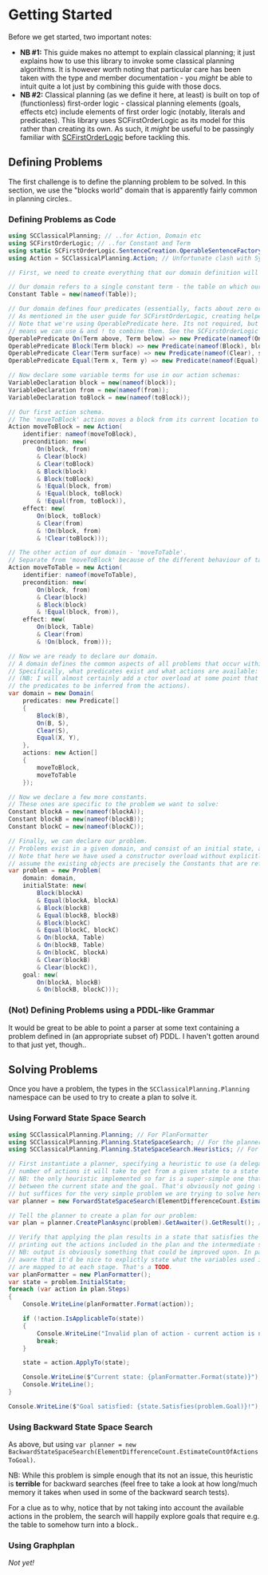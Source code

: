 # Getting Started

Before we get started, two important notes:

* **NB #1:** This guide makes no attempt to explain classical planning; it just explains how to use this library to invoke some classical planning algorithms.
It is however worth noting that particular care has been taken with the type and member documentation - you *might* be able to intuit quite a lot just by combining this guide with those docs.
* **NB #2:** Classical planning (as we define it here, at least) is built on top of (functionless) first-order logic - classical planning elements (goals, effects etc) include elements of first order logic (notably, literals and predicates).
This library uses SCFirstOrderLogic as its model for this rather than creating its own.
As such, it *might* be useful to be passingly familiar with [SCFirstOrderLogic](https://github.com/sdcondon/SCFirstOrderLogic) before tackling this.

## Defining Problems

The first challenge is to define the planning problem to be solved. In this section, we use the "blocks world" domain that is apparently fairly common in planning circles..

### Defining Problems as Code

```csharp
using SCClassicalPlanning; // ..for Action, Domain etc
using SCFirstOrderLogic; // ..for Constant and Term
using static SCFirstOrderLogic.SentenceCreation.OperableSentenceFactory; // ..for OperablePredicate and single-letter VariableDeclarations
using Action = SCClassicalPlanning.Action; // Unfortunate clash with System.Action. I'd rather not rename, but.. we'll see

// First, we need to create everything that our domain definition will refer to.

// Our domain refers to a single constant term - the table on which our blocks are placed:
Constant Table = new(nameof(Table));

// Our domain defines four predicates (essentially, facts about zero or more objects that can either hold true or not):
// As mentioned in the user guide for SCFirstOrderLogic, creating helper methods for your predicates is highly recommended.
// Note that we're using OperablePredicate here. Its not required, but makes everything nice and succinct because it
// means we can use & and ! to combine them. See the SCFirstOrderLogic docs for details.
OperablePredicate On(Term above, Term below) => new Predicate(nameof(On), above, below);
OperablePredicate Block(Term block) => new Predicate(nameof(Block), block);
OperablePredicate Clear(Term surface) => new Predicate(nameof(Clear), surface);
OperablePredicate Equal(Term x, Term y) => new Predicate(nameof(Equal), x, y);

// Now declare some variable terms for use in our action schemas:
VariableDeclaration block = new(nameof(block));
VariableDeclaration from = new(nameof(from));
VariableDeclaration toBlock = new(nameof(toBlock));

// Our first action schema.
// The 'moveToBlock' action moves a block from its current location to on top of a block:
Action moveToBlock = new Action(
    identifier: nameof(moveToBlock),
    precondition: new(
        On(block, from)
        & Clear(block)
        & Clear(toBlock)
        & Block(block)
        & Block(toBlock)
        & !Equal(block, from)
        & !Equal(block, toBlock)
        & !Equal(from, toBlock)),
    effect: new(
        On(block, toBlock)
        & Clear(from)
        & !On(block, from)
        & !Clear(toBlock)));

// The other action of our domain - 'moveToTable'.
// Separate from 'moveToBlock' because of the different behaviour of table and block w.r.t being Clear or not.
Action moveToTable = new Action(
    identifier: nameof(moveToTable),
    precondition: new(
        On(block, from)
        & Clear(block)
        & Block(block)
        & !Equal(block, from)),
    effect: new(
        On(block, Table)
        & Clear(from)
        & !On(block, from)));

// Now we are ready to declare our domain.
// A domain defines the common aspects of all problems that occur within it.
// Specifically, what predicates exist and what actions are available:
// (NB: I will almost certainly add a ctor overload at some point that allows
// the predicates to be inferred from the actions).
var domain = new Domain(
    predicates: new Predicate[]
    {
        Block(B),
        On(B, S),
        Clear(S),
        Equal(X, Y),
    },
    actions: new Action[]
    {
        moveToBlock,
        moveToTable
    });

// Now we declare a few more constants.
// These ones are specific to the problem we want to solve:
Constant blockA = new(nameof(blockA));
Constant blockB = new(nameof(blockB));
Constant blockC = new(nameof(blockC));

// Finally, we can declare our problem.
// Problems exist in a given domain, and consist of an initial state, an end goal, and a collection of objects that exist.
// Note that here we have used a constructor overload without explicitly specifying what objects exist. This overload will
// assume the existing objects are precisely the Constants that are referred to by the initial state and goal.
var problem = new Problem(
    domain: domain,
    initialState: new(
        Block(blockA)
        & Equal(blockA, blockA)
        & Block(blockB)
        & Equal(blockB, blockB)
        & Block(blockC)
        & Equal(blockC, blockC)
        & On(blockA, Table)
        & On(blockB, Table)
        & On(blockC, blockA)
        & Clear(blockB)
        & Clear(blockC)),
    goal: new(
        On(blockA, blockB)
        & On(blockB, blockC)));
```

### (Not) Defining Problems using a PDDL-like Grammar

It would be great to be able to point a parser at some text containing a problem defined in (an appropriate subset of) PDDL.
I haven't gotten around to that just yet, though..

## Solving Problems

Once you have a problem, the types in the `SCClassicalPlanning.Planning` namespace can be used to try to create a plan to solve it.

### Using Forward State Space Search

```csharp
using SCClassicalPlanning.Planning; // For PlanFormatter
using SCClassicalPlanning.Planning.StateSpaceSearch; // For the planner
using SCClassicalPlanning.Planning.StateSpaceSearch.Heuristics; // For ElementDifferenceCount

// First instantiate a planner, specifying a heuristic to use (a delegate that estimates the
// number of actions it will take to get from a given state to a state that satisfies a given goal).
// NB: the only heuristic implemented so far is a super-simple one that just counts the differences
// between the current state and the goal. That's obviously not going to cut it for most problems,
// but suffices for the very simple problem we are trying to solve here:
var planner = new ForwardStateSpaceSearch(ElementDifferenceCount.EstimateCountOfActionsToGoal);

// Tell the planner to create a plan for our problem:
var plan = planner.CreatePlanAsync(problem).GetAwaiter().GetResult(); // or obviously just await.. if we're in an async method

// Verify that applying the plan results in a state that satisfies the goal,
// printing out the actions included in the plan and the intermediate state in the process:
// NB: output is obviously something that could be improved upon. In particular, I'm
// aware that it'd be nice to explictly state what the variables used in the action schema
// are mapped to at each stage. That's a TODO.
var planFormatter = new PlanFormatter();
var state = problem.InitialState;
foreach (var action in plan.Steps)
{
    Console.WriteLine(planFormatter.Format(action));

    if (!action.IsApplicableTo(state))
    {
        Console.WriteLine("Invalid plan of action - current action is not applicable in the current state");
        break;
    }

    state = action.ApplyTo(state);

    Console.WriteLine($"Current state: {planFormatter.Format(state)}");
    Console.WriteLine();
}

Console.WriteLine($"Goal satisfied: {state.Satisfies(problem.Goal)}!");
```

### Using Backward State Space Search

As above, but using `var planner = new BackwardStateSpaceSearch(ElementDifferenceCount.EstimateCountOfActionsToGoal)`.

NB: While this problem is simple enough that its not an issue, this heuristic is **terrible** for backward searches
(feel free to take a look at how long/much memory it takes when used in some of the backward search tests).

For a clue as to why, notice that by not taking into account the available actions in the problem, the search will
happily explore goals that require e.g. the table to somehow turn into a block..

### Using Graphplan

*Not yet!*
